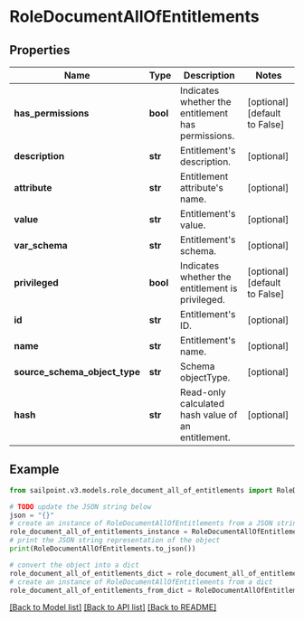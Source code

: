 # RoleDocumentAllOfEntitlements


## Properties

Name | Type | Description | Notes
------------ | ------------- | ------------- | -------------
**has_permissions** | **bool** | Indicates whether the entitlement has permissions. | [optional] [default to False]
**description** | **str** | Entitlement&#39;s description. | [optional] 
**attribute** | **str** | Entitlement attribute&#39;s name. | [optional] 
**value** | **str** | Entitlement&#39;s value. | [optional] 
**var_schema** | **str** | Entitlement&#39;s schema. | [optional] 
**privileged** | **bool** | Indicates whether the entitlement is privileged. | [optional] [default to False]
**id** | **str** | Entitlement&#39;s ID. | [optional] 
**name** | **str** | Entitlement&#39;s name. | [optional] 
**source_schema_object_type** | **str** | Schema objectType. | [optional] 
**hash** | **str** | Read-only calculated hash value of an entitlement. | [optional] 

## Example

```python
from sailpoint.v3.models.role_document_all_of_entitlements import RoleDocumentAllOfEntitlements

# TODO update the JSON string below
json = "{}"
# create an instance of RoleDocumentAllOfEntitlements from a JSON string
role_document_all_of_entitlements_instance = RoleDocumentAllOfEntitlements.from_json(json)
# print the JSON string representation of the object
print(RoleDocumentAllOfEntitlements.to_json())

# convert the object into a dict
role_document_all_of_entitlements_dict = role_document_all_of_entitlements_instance.to_dict()
# create an instance of RoleDocumentAllOfEntitlements from a dict
role_document_all_of_entitlements_from_dict = RoleDocumentAllOfEntitlements.from_dict(role_document_all_of_entitlements_dict)
```
[[Back to Model list]](../README.md#documentation-for-models) [[Back to API list]](../README.md#documentation-for-api-endpoints) [[Back to README]](../README.md)


